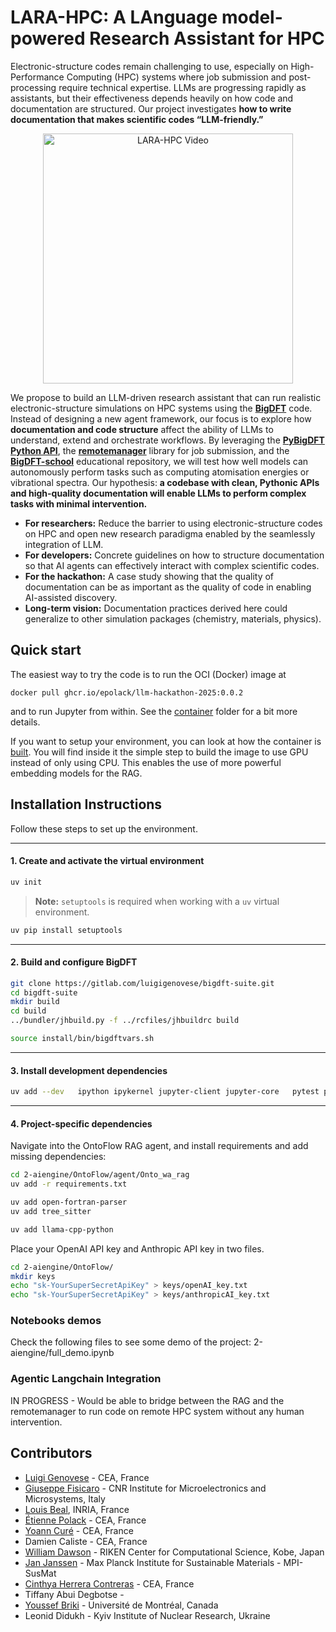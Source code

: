 # LARA-HPC: A LAnguage model-powered Research Assistant for HPC

Electronic-structure codes remain challenging to use, especially on High-Performance Computing (HPC) systems where job submission and post-processing require technical expertise. LLMs are progressing rapidly as assistants, but their effectiveness depends heavily on how code and documentation are structured. Our project investigates **how to write documentation that makes scientific codes “LLM-friendly.”**

<p align="center">
  <a href="https://www.youtube.com/watch?v=JnzZdvAyA9A">
    <img src="https://img.youtube.com/vi/JnzZdvAyA9A/0.jpg" alt="LARA-HPC Video" width="400">
  </a>
</p>

We propose to build an LLM-driven research assistant that can run realistic electronic-structure simulations on HPC systems using the [**BigDFT**](https://l_sim.gitlab.io/bigdft-doc/) code. Instead of designing a new agent framework, our focus is to explore how **documentation and code structure** affect the ability of LLMs to understand, extend and orchestrate workflows.
By leveraging the [**PyBigDFT Python API**](https://bigdft-suite.readthedocs.io/en/latest/), the [**remotemanager**](https://l_sim.gitlab.io/remotemanager/) library for job submission, and the [**BigDFT-school**](https://github.com/BigDFT-group/bigdft-school) educational repository, we will test how well models can autonomously perform tasks such as computing atomisation energies or vibrational spectra. Our hypothesis: **a codebase with clean, Pythonic APIs and high-quality documentation will enable LLMs to perform complex tasks with minimal intervention.**

* **For researchers:** Reduce the barrier to using electronic-structure codes on HPC and open new research paradigma enabled by the seamlessly integration of LLM.
* **For developers:** Concrete guidelines on how to structure documentation so that AI agents can effectively interact with complex scientific codes.
* **For the hackathon:** A case study showing that the quality of documentation can be as important as the quality of code in enabling AI-assisted discovery.
* **Long-term vision:** Documentation practices derived here could generalize to other simulation packages (chemistry, materials, physics).

## Quick start

The easiest way to try the code is to run the OCI (Docker) image at
```
docker pull ghcr.io/epolack/llm-hackathon-2025:0.0.2
```
and to run Jupyter from within.
See the [container](container) folder for a bit more details.

If you want to setup your environment, you can look at how the container is [built](container/build_oci.sh).
You will find inside it the simple step to build the image to use GPU instead of only using CPU.
This enables the use of more powerful embedding models for the RAG.


## Installation Instructions

Follow these steps to set up the environment.

---

#### 1. Create and activate the virtual environment

```bash
uv init
```

> **Note:** `setuptools` is required when working with a `uv` virtual environment.

```bash
uv pip install setuptools
```

---

#### 2. Build and configure BigDFT

```bash
git clone https://gitlab.com/luigigenovese/bigdft-suite.git
cd bigdft-suite
mkdir build
cd build
../bundler/jhbuild.py -f ../rcfiles/jhbuildrc build

source install/bin/bigdftvars.sh
```

---

#### 3. Install development dependencies

```bash
uv add --dev   ipython ipykernel jupyter-client jupyter-core   pytest pytest-cov pytest-xdist nbval   sphinx sphinx-rtd-theme nbsphinx nbconvert nbformat   pre-commit ruff rich   mcp remotemanager sse-starlette uvicorn typer
```

---

#### 4. Project-specific dependencies

Navigate into the OntoFlow RAG agent, and install requirements and add missing dependencies:

```bash
cd 2-aiengine/OntoFlow/agent/Onto_wa_rag
uv add -r requirements.txt

uv add open-fortran-parser
uv add tree_sitter

uv add llama-cpp-python
```

Place your OpenAI API key and Anthropic API key in two files.
```bash
cd 2-aiengine/OntoFlow/
mkdir keys
echo "sk-YourSuperSecretApiKey" > keys/openAI_key.txt
echo "sk-YourSuperSecretApiKey" > keys/anthropicAI_key.txt
```


### Notebooks demos

Check the following files to see some demo of the project: 2-aiengine/full_demo.ipynb

### Agentic Langchain Integration

IN PROGRESS - Would be able to bridge between the RAG and the remotemanager to run code on remote HPC system without any human intervention.

## Contributors
* [Luigi Genovese](https://github.com/luigigenovese) - CEA, France
* [Giuseppe Fisicaro](https://github.com/giuseppefisicaro) - CNR Institute for Microelectronics and Microsystems, Italy
* [Louis Beal](https://github.com/ljbeal), INRIA, France
* [Étienne Polack](https://github.com/epolack) - CEA, France
* [Yoann Curé](https://github.com/Yopla38) - CEA, France
* Damien Caliste - CEA, France
* [William Dawson](https://github.com/william-dawson) - RIKEN Center for Computational Science, Kobe, Japan
* [Jan Janssen](https://github.com/jan-janssen) - Max Planck Institute for Sustainable Materials - MPI-SusMat
* [Cinthya Herrera Contreras](https://github.com/cnherrera) - CEA, France
* Tiffany Abui Degbotse -
* [Youssef Briki](https://github.com/youssefbriki1) - Université de Montréal, Canada
* Leonid Didukh - Kyiv Institute of Nuclear Research, Ukraine
